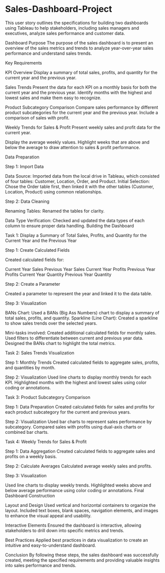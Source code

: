 # Sales-Dashboard-Project
This user story outlines the specifications for building two dashboards using Tableau to help stakeholders, including sales managers and executives, analyze sales performance and customer data.

Dashboard Purpose
The purpose of the sales dashboard is to present an overview of the sales metrics and trends to analyze year-over-year sales performance and understand sales trends.

Key Requirements

KPI Overview
Display a summary of total sales, profits, and quantity for the current year and the previous year.

Sales Trends
Present the data for each KPI on a monthly basis for both the current year and the previous year.
Identify months with the highest and lowest sales and make them easy to recognize.

Product Subcategory Comparison
Compare sales performance by different product subcategories for the current year and the previous year.
Include a comparison of sales with profit.

Weekly Trends for Sales & Profit
Present weekly sales and profit data for the current year.

Display the average weekly values.
Highlight weeks that are above and below the average to draw attention to sales & profit performance.

Data Preparation

Step 1: Import Data

Data Source: Imported data from the local drive in Tableau, which consisted of four tables: Customer, Location, Order, and Product.
Initial Selection: Chose the Order table first, then linked it with the other tables (Customer, Location, Product) using common relationships.

Step 2: Data Cleaning

Renaming Tables: Renamed the tables for clarity.

Data Type Verification: Checked and updated the data types of each column to ensure proper data handling.
Building the Dashboard

Task 1: Display a Summary of Total Sales, Profits, and Quantity for the Current Year and the Previous Year

Step 1: Create Calculated Fields

Created calculated fields for:

Current Year Sales
Previous Year Sales
Current Year Profits
Previous Year Profits
Current Year Quantity
Previous Year Quantity

Step 2: Create a Parameter

Created a parameter to represent the year and linked it to the data table.

Step 3: Visualization

BANs Chart: Used a BANs (Big Ass Numbers) chart to display a summary of total sales, profits, and quantity.
Sparkline (Line Chart): Created a sparkline to show sales trends over the selected years.

Mini-tasks involved:
Created additional calculated fields for monthly sales.
Used filters to differentiate between current and previous year data.
Designed the BANs chart to highlight the total metrics.

Task 2: Sales Trends Visualization

Step 1: Monthly Trends
Created calculated fields to aggregate sales, profits, and quantities by month.

Step 2: Visualization
Used line charts to display monthly trends for each KPI.
Highlighted months with the highest and lowest sales using color coding or annotations.

Task 3: Product Subcategory Comparison

Step 1: Data Preparation
Created calculated fields for sales and profits for each product subcategory for the current and previous years.

Step 2: Visualization
Used bar charts to represent sales performance by subcategory.
Compared sales with profits using dual-axis charts or combined bar charts.

Task 4: Weekly Trends for Sales & Profit

Step 1: Data Aggregation
Created calculated fields to aggregate sales and profits on a weekly basis.

Step 2: Calculate Averages
Calculated average weekly sales and profits.

Step 3: Visualization

Used line charts to display weekly trends.
Highlighted weeks above and below average performance using color coding or annotations.
Final Dashboard Construction

Layout and Design
Used vertical and horizontal containers to organize the layout.
Included text boxes, blank spaces, navigation elements, and images to enhance the visual appeal and usability.

Interactive Elements
Ensured the dashboard is interactive, allowing stakeholders to drill down into specific metrics and trends.

Best Practices
Applied best practices in data visualization to create an intuitive and easy-to-understand dashboard.

Conclusion
By following these steps, the sales dashboard was successfully created, meeting the specified requirements and providing valuable insights into sales performance and trends.

 
